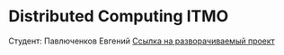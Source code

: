 # Distributed Computing ITMO

Студент: Павлюченков Евгений
[Ссылка на разворачиваемый проект](https://github.com/loveavoider/kittygram)
